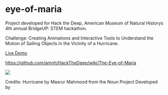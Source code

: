 # eye-of-maria
Project developed for Hack the Deep, American Museum of Natural Historys 4th annual BridgeUP: STEM hackathon. 

Challenge: Creating Animations and Interactive Tools to Understand the Motion of Sailing Objects in the Vicinity of a Hurricane.

[Live Demo](https://hackthedeep.github.io/the-eye-of-maria/)

https://github.com/amnh/HackTheDeep/wiki/The-Eye-of-Maria

<a href="https://imgflip.com/gif/24d8zz"><img src="https://i.imgflip.com/24d8zz.gif" /></a>




Credits:
Hurricane by Masrur Mahmood from the Noun Project
Developed by 
